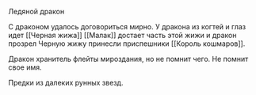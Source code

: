 Ледяной дракон

С драконом удалось договориться мирно.
У дракона из когтей и глаз идет [[Черная жижа]]
[[Малак]] достает часть этой жижи и дракон прозрел
Черную жижу принесли приспешники [[Король кошмаров]].

Дракон хранитель флейты мироздания, но не помнит чего. Не помнит свое имя.

Предки из далеких рунных звезд. 

